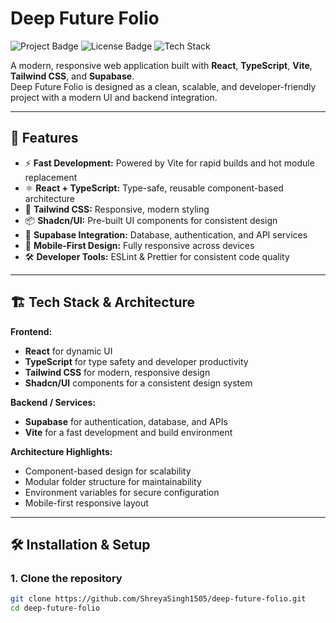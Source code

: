 # Deep Future Folio

![Project Badge](https://img.shields.io/badge/Project-Deep%20Future%20Folio-blue)
![License Badge](https://img.shields.io/badge/License-MIT-green)
![Tech Stack](https://img.shields.io/badge/Tech-React%20|%20TypeScript%20|%20Tailwind%20CSS-blue)

A modern, responsive web application built with **React**, **TypeScript**, **Vite**, **Tailwind CSS**, and **Supabase**.  
Deep Future Folio is designed as a clean, scalable, and developer-friendly project with a modern UI and backend integration.

---

## 🚀 Features

- ⚡ **Fast Development:** Powered by Vite for rapid builds and hot module replacement  
- ⚛️ **React + TypeScript:** Type-safe, reusable component-based architecture  
- 🎨 **Tailwind CSS:** Responsive, modern styling  
- 📦 **Shadcn/UI:** Pre-built UI components for consistent design  
- 🔐 **Supabase Integration:** Database, authentication, and API services  
- 📱 **Mobile-First Design:** Fully responsive across devices  
- 🛠 **Developer Tools:** ESLint & Prettier for consistent code quality  

---

## 🏗 Tech Stack & Architecture

**Frontend:**  
- **React** for dynamic UI  
- **TypeScript** for type safety and developer productivity  
- **Tailwind CSS** for modern, responsive design  
- **Shadcn/UI** components for a consistent design system  

**Backend / Services:**  
- **Supabase** for authentication, database, and APIs  
- **Vite** for a fast development and build environment  

**Architecture Highlights:**  
- Component-based design for scalability  
- Modular folder structure for maintainability  
- Environment variables for secure configuration  
- Mobile-first responsive layout  

---

## 🛠 Installation & Setup

### 1. Clone the repository
```bash
git clone https://github.com/ShreyaSingh1505/deep-future-folio.git
cd deep-future-folio
